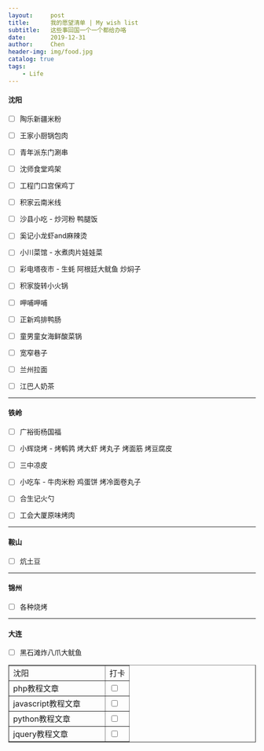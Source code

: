 ```yaml
---
layout:     post
title:      我的愿望清单 | My wish list 
subtitle:   这些事回国一个一个都给办咯
date:       2019-12-31
author:     Chen
header-img: img/food.jpg
catalog: true
tags:
    - Life
---
```






#### 沈阳

- [ ] 陶乐新疆米粉 
- [ ]  王家小厨锅包肉
- [ ]  青年派东门涮串
- [ ]  沈师食堂鸡架
- [ ]  工程门口宫保鸡丁
- [ ]  积家云南米线
- [ ]  沙县小吃 - 炒河粉 鸭腿饭
- [ ]  奚记小龙虾and麻辣烫
- [ ]  小川菜馆 - 水煮肉片娃娃菜
- [ ]  彩电塔夜市 - 生蚝 阿根廷大鱿鱼 炒焖子
- [ ]  积家旋转小火锅
- [ ]  呷哺呷哺
- [ ]  正新鸡排鸭肠
- [ ]  童男童女海鲜酸菜锅
- [ ]  宽窄巷子
- [ ]  兰州拉面
- [ ]  江巴人奶茶





---

#### 铁岭

- [ ]  广裕街杨国福

- [ ]  小辉烧烤 - 烤鹌鹑 烤大虾 烤丸子 烤面筋 烤豆腐皮

- [ ]  三中凉皮

- [ ]  小吃车 - 牛肉米粉 鸡蛋饼 烤冷面卷丸子

- [ ]  合生记火勺

- [ ]  工会大厦原味烤肉


---

#### 鞍山

- [ ]  炕土豆


---


#### 锦州

- [ ]  各种烧烤


---

#### 大连

- [ ]  黑石滩炸八爪大鱿鱼



<table border="1" style="width:100%;">
	<tr>
    	<td style="width:80%;">沈阳</td>
    	<td>打卡</td>
    </tr>
	<tr>
    	<td>php教程文章</td>
    	<td><label style="display:block;"><input name="select[]" value="1" type="checkbox"></label></td>
    </tr>
	<tr>
    	<td>javascript教程文章</td>
    	<td><label style="display:block;"><input name="select[]" value="2" type="checkbox"></label></td>
    </tr>
	<tr>
    	<td>python教程文章</td>
    	<td><label style="display:block;"><input name="select[]" value="3" type="checkbox"></label></td>
    </tr>
	<tr>
    	<td>jquery教程文章</td>
    	<td><label><input name="select[]" value="4" type="checkbox"></label></td>
    </tr>
</table>